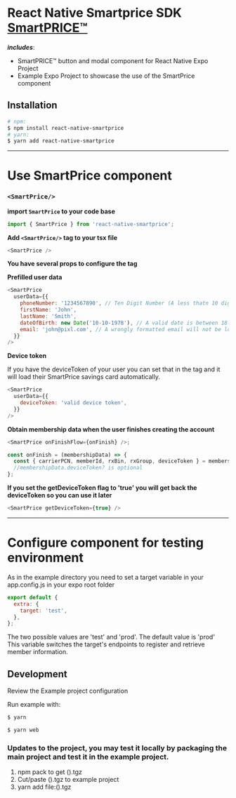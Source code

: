 # React Native Smartprice SDK [SmartPRICE™](https://smartprice.myrx.io/)

**_includes_**:

- SmartPRICE™ button and modal component for React Native Expo Project
- Example Expo Project to showcase the use of the SmartPrice component

## Installation

```sh
# npm:
$ npm install react-native-smartprice
# yarn:
$ yarn add react-native-smartprice
```

---

# Use SmartPrice component

### `<SmartPrice/>`

**import `SmartPrice` to your code base**

```js
import { SmartPrice } from 'react-native-smartprice';
```

**Add `<SmartPrice/>` tag to your tsx file**

```js
<SmartPrice />
```

**You have several props to configure the tag**

**Prefilled user data**

```js
<SmartPrice
  userData={{
    phoneNumber: '1234567890', // Ten Digit Number (A less thatn 10 digit number will not load)
    firstName: 'John',
    lastName: 'Smith',
    dateOfBirth: new Date('10-10-1978'), // A valid date is between 18-65 years old
    email: 'john@pixl.com', // A wrongly formatted email will not be loaded
  }}
/>
```

**Device token**

If you have the deviceToken of your user you can set that in the tag
and it will load their SmartPrice savings card automatically.

```js
<SmartPrice
  userData={{
    deviceToken: 'valid device token',
  }}
/>
```

**Obtain membership data when the user finishes creating the account**

```js
<SmartPrice onFinishFlow={onFinish} />;

const onFinish = (membershipData) => {
  const { carrierPCN, memberId, rxBin, rxGroup, deviceToken } = membershipData;
  //membershipData.deviceToken? is optional
};
```

**If you set the getDeviceToken flag to 'true' you will get back the deviceToken so you can use it later**

```js
<SmartPrice getDeviceToken={true} />
```

---

# Configure component for testing environment

As in the example directory you need to set a target variable in your app.config.js in your expo root folder

```js
export default {
  extra: {
    target: 'test',
  },
};
```

The two possible values are 'test' and 'prod'. The default value is 'prod'
This variable switches the target's endpoints to register and retrieve member information.

## Development

Review the Example project configuration

Run example with:

```sh
$ yarn
```

```sh
$ yarn web
```

### Updates to the project, you may test it locally by packaging the main project and test it in the example project.

1. npm pack to get ().tgz
2. Cut/paste ().tgz to example project
3. yarn add file:().tgz
